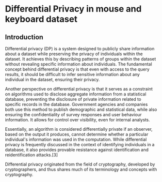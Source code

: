 # Differential Privacy in mouse and keyboard dataset
## Introduction 
Differential privacy (DP) is a system designed to publicly share information about a dataset while preserving the privacy of individuals within the dataset. It achieves this by describing patterns of groups within the dataset without revealing specific information about individuals. The fundamental concept behind differential privacy is that even with access to the query results, it should be difficult to infer sensitive information about any individual in the dataset, ensuring their privacy.

Another perspective on differential privacy is that it serves as a constraint on algorithms used to disclose aggregate information from a statistical database, preventing the disclosure of private information related to specific records in the database. Government agencies and companies both use this method to publish demographic and statistical data, while also ensuring the confidentiality of survey responses and user behaviour information. It allows for control over visibility, even for internal analysts.

Essentially, an algorithm is considered differentially private if an observer, based on the output it produces, cannot determine whether a particular individual's information was used in the computation. While differential privacy is frequently discussed in the context of identifying individuals in a database, it also provides provable resistance against identification and reidentification attacks.[3]

Differential privacy originated from the field of cryptography, developed by cryptographers, and thus shares much of its terminology and concepts with cryptography.

